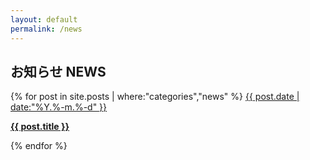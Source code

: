 ```yaml
---
layout: default
permalink: /news
---
```

<h2 class="text-4xl text-center mb-8 mt-30 xl:mt-15">
  お知らせ
  <span class="block mt-5 text-2xl">NEWS</span>
</h2>

<div class="max-w-248 mx-auto px-8 flex flex-wrap *:w-full gap-y-8 justify-between">
  {% for post in site.posts | where:"categories","news" %}
    <a href="{{ post.url }}">
      <time class="text-sm text-gray-600">{{ post.date | date:"%Y.%-m.%-d" }}</time>
      <p><strong>{{ post.title }}</strong></p>
    </a>
  {% endfor %}
</div>
